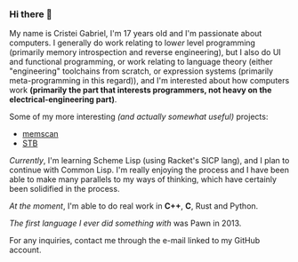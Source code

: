 ### Hi there 👋

My name is Cristei Gabriel, I'm 17 years old and I'm passionate about computers.
I generally do work relating to low*er* level programming (primarily memory introspection and reverse engineering), but I also do UI and functional programming, or work relating to language theory (either "engineering" toolchains from scratch, or expression systems (primarily meta-programming in this regard)), and I'm interested about how computers work **(primarily the part that interests programmers, not heavy on the electrical-engineering part)**.

Some of my more interesting *(and actually somewhat useful)* projects:
- [memscan](https://github.com/cristeigabriel/memscan)
- [STB](https://github.com/cristeigabriel/STB)

*Currently*, I'm learning Scheme Lisp (using Racket's SICP lang), and I plan to continue with Common Lisp. I'm really enjoying the process and I have been able to make many parallels to my ways of thinking, which have certainly been solidified in the process.

*At the moment*, I'm able to do real work in **C++**, **C**, Rust and Python.

*The first language I ever did something with* was Pawn in 2013.

For any inquiries, contact me through the e-mail linked to my GitHub account.

